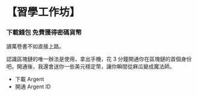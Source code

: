 # 【習學工作坊】

### 下載錢包 免費獲得密碼貨幣

讀萬卷書不如直接上路。

認識區塊鏈的唯一辦法是使用，拿出手機，花 3 分鐘開通你在區塊鏈的首個身份吧。開通後，我還會送你一些美元穩定幣，讓你瞬間從麻瓜變成魔法師。





* 下載 Argent
* 開通 Argent ID

